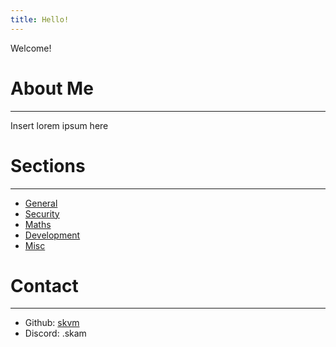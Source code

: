 ```yaml
---
title: Hello!
---
```


Welcome!
# About Me
---
Insert lorem ipsum here

# Sections
---
- [General](tags/general)
- [Security](tags/security)
- [Maths](tags/maths)
- [Development](tags/dev)
- [Misc](tags/misc)

# Contact
---
- Github: [skvm](https://github.com/skvm)
- Discord: .skam